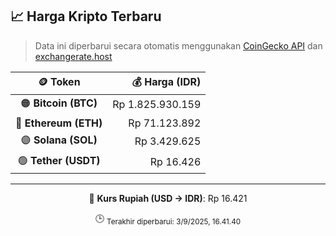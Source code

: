 

<!-- HARGA_KRIPTO -->
## 📈 Harga Kripto Terbaru

> Data ini diperbarui secara otomatis menggunakan [CoinGecko API](https://www.coingecko.com/) dan [exchangerate.host](https://exchangerate.host/)

<div align="center">

| 🪙 Token | 💰 Harga (IDR) |
|:------:|---------------:|
| 🟠 **Bitcoin (BTC)**   | Rp 1.825.930.159 |
| 🔵 **Ethereum (ETH)**  | Rp 71.123.892 |
| 🟣 **Solana (SOL)**    | Rp 3.429.625 |
| 🟢 **Tether (USDT)**   | Rp 16.426 |

---

💱 **Kurs Rupiah (USD → IDR)**: Rp 16.421

🕒 <sub>Terakhir diperbarui: 3/9/2025, 16.41.40</sub>

</div>
<!-- /HARGA_KRIPTO -->